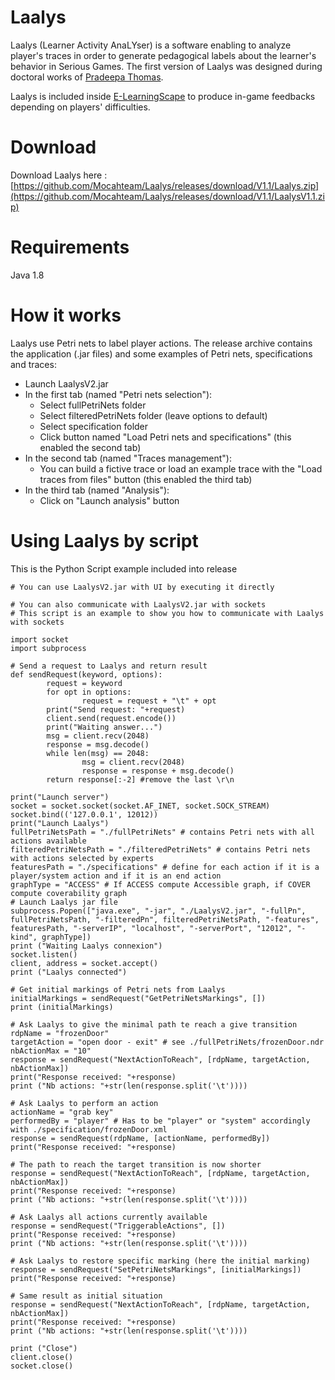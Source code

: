 # Laalys
Laalys (Learner Activity AnaLYser) is a software enabling to analyze player's traces in order to generate pedagogical labels about the learner's behavior in Serious Games. The first version of Laalys was designed during doctoral works of [Pradeepa Thomas](https://www.lip6.fr/actualite/personnes-fiche.php?ident=D1069).

Laalys is included inside [E-LearningScape](https://github.com/Mocahteam/E-LearningScape) to produce in-game feedbacks depending on players' difficulties.

# Download
Download Laalys here : [https://github.com/Mocahteam/Laalys/releases/download/V1.1/Laalys.zip](https://github.com/Mocahteam/Laalys/releases/download/V1.1/LaalysV1.1.zip)

# Requirements
Java 1.8

# How it works
Laalys use Petri nets to label player actions. The release archive contains the application (.jar files) and some examples of Petri nets, specifications and traces:
- Launch LaalysV2.jar
- In the first tab (named "Petri nets selection"):
  - Select fullPetriNets folder
  - Select filteredPetriNets folder (leave options to default)
  - Select specification folder
  - Click button named "Load Petri nets and specifications" (this enabled the second tab)
- In the second tab (named "Traces management"):
  - You can build a fictive trace or load an example trace with the "Load traces from files" button (this enabled the third tab)
- In the third tab (named "Analysis"):
  - Click on "Launch analysis" button

# Using Laalys by script
This is the Python Script example included into release
```
# You can use LaalysV2.jar with UI by executing it directly

# You can also communicate with LaalysV2.jar with sockets
# This script is an example to show you how to communicate with Laalys with sockets

import socket
import subprocess

# Send a request to Laalys and return result
def sendRequest(keyword, options):
        request = keyword
        for opt in options:
                request = request + "\t" + opt
        print("Send request: "+request)
        client.send(request.encode())
        print("Waiting answer...")
        msg = client.recv(2048)
        response = msg.decode()
        while len(msg) == 2048:
                msg = client.recv(2048)
                response = response + msg.decode()
        return response[:-2] #remove the last \r\n

print("Launch server")
socket = socket.socket(socket.AF_INET, socket.SOCK_STREAM)
socket.bind(('127.0.0.1', 12012))
print("Launch Laalys")
fullPetriNetsPath = "./fullPetriNets" # contains Petri nets with all actions available
filteredPetriNetsPath = "./filteredPetriNets" # contains Petri nets with actions selected by experts
featuresPath = "./specifications" # define for each action if it is a player/system action and if it is an end action
graphType = "ACCESS" # If ACCESS compute Accessible graph, if COVER compute coverability graph
# Launch Laalys jar file
subprocess.Popen(["java.exe", "-jar", "./LaalysV2.jar", "-fullPn", fullPetriNetsPath, "-filteredPn", filteredPetriNetsPath, "-features", featuresPath, "-serverIP", "localhost", "-serverPort", "12012", "-kind", graphType])
print ("Waiting Laalys connexion")
socket.listen()
client, address = socket.accept()
print ("Laalys connected")

# Get initial markings of Petri nets from Laalys
initialMarkings = sendRequest("GetPetriNetsMarkings", [])
print (initialMarkings)

# Ask Laalys to give the minimal path te reach a give transition
rdpName = "frozenDoor"
targetAction = "open door - exit" # see ./fullPetriNets/frozenDoor.ndr
nbActionMax = "10"
response = sendRequest("NextActionToReach", [rdpName, targetAction, nbActionMax])
print("Response received: "+response)
print ("Nb actions: "+str(len(response.split('\t'))))

# Ask Laalys to perform an action
actionName = "grab key"
performedBy = "player" # Has to be "player" or "system" accordingly with ./specification/frozenDoor.xml
response = sendRequest(rdpName, [actionName, performedBy])
print("Response received: "+response)

# The path to reach the target transition is now shorter
response = sendRequest("NextActionToReach", [rdpName, targetAction, nbActionMax])
print("Response received: "+response)
print ("Nb actions: "+str(len(response.split('\t'))))

# Ask Laalys all actions currently available
response = sendRequest("TriggerableActions", [])
print("Response received: "+response)
print ("Nb actions: "+str(len(response.split('\t'))))

# Ask Laalys to restore specific marking (here the initial marking)
response = sendRequest("SetPetriNetsMarkings", [initialMarkings])
print("Response received: "+response)

# Same result as initial situation
response = sendRequest("NextActionToReach", [rdpName, targetAction, nbActionMax])
print("Response received: "+response)
print ("Nb actions: "+str(len(response.split('\t'))))

print ("Close")
client.close()
socket.close()
```
